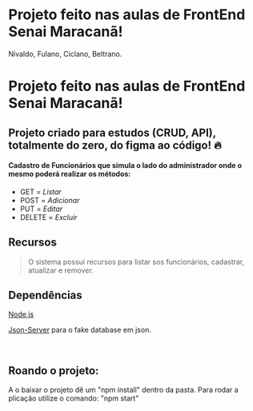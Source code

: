 
# Projeto feito nas aulas de FrontEnd Senai Maracanã!
Nivaldo, Fulano, Ciclano, Beltrano.

# Projeto feito nas aulas de FrontEnd Senai Maracanã!
## Projeto criado para estudos (CRUD, API), totalmente do zero, do figma ao código! 🔥


#### Cadastro de Funcionários que simula o lado do administrador onde o mesmo poderá realizar os métodos:

-   GET = <i>Listar</i>
-   POST = <i>Adicionar</i>
-   PUT = <i>Editar</i>
-   DELETE = <i>Excluir</i>

## Recursos

> O sistema possui recursos para listar sos funcionários, cadastrar, atualizar e remover.

## Dependências

[Node.js](https://nodejs.org/en/)

[Json-Server](https://github.com/typicode/json-server) para o fake database em json.

<br>

## Roando o projeto:
A o baixar o projeto dê um "npm install" dentro da pasta.
Para rodar a plicação utilize o comando:
"npm start"
